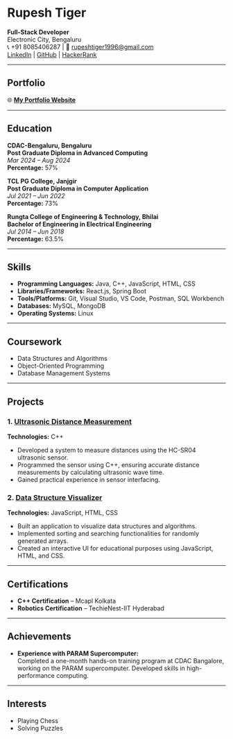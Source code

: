 # Rupesh Tiger  
**Full-Stack Developer**  
Electronic City, Bengaluru  
📞 +91 8085406287 | 📧 [rupeshtiger1996@gmail.com](mailto:rupeshtiger1996@gmail.com)  
[LinkedIn](https://www.linkedin.com/in/your-link) | [GitHub](https://github.com/rupeshtiger) | [HackerRank](https://www.hackerrank.com/your-link)  

---

## Portfolio  
🌐 **[My Portfolio Website](https://rupeshtiger.github.io/)**  

---

## Education  
**CDAC-Bengaluru, Bengaluru**  
**Post Graduate Diploma in Advanced Computing**  
_Mar 2024 – Aug 2024_  
**Percentage:** 57%

**TCL PG College, Janjgir**  
**Post Graduate Diploma in Computer Application**  
_Jul 2021 – Jun 2022_  
**Percentage:** 73%

**Rungta College of Engineering & Technology, Bhilai**  
**Bachelor of Engineering in Electrical Engineering**  
_Jul 2014 – Jun 2018_  
**Percentage:** 63.5%

---

## Skills  
- **Programming Languages:** Java, C++, JavaScript, HTML, CSS  
- **Libraries/Frameworks:** React.js, Spring Boot  
- **Tools/Platforms:** Git, Visual Studio, VS Code, Postman, SQL Workbench  
- **Databases:** MySQL, MongoDB  
- **Operating Systems:** Linux  

---

## Coursework  
- Data Structures and Algorithms  
- Object-Oriented Programming  
- Database Management Systems  

---

## Projects

### 1. [Ultrasonic Distance Measurement](https://github.com/rupeshtiger/Ultrasonic-Distance-Measurement.git)  
**Technologies:** C++  
- Developed a system to measure distances using the HC-SR04 ultrasonic sensor.  
- Programmed the sensor using C++, ensuring accurate distance measurements by calculating ultrasonic wave time.  
- Gained practical experience in sensor interfacing.  

### 2. [Data Structure Visualizer](https://github.com/rupeshtiger/cdac-project.git)  
**Technologies:** JavaScript, HTML, CSS  
- Built an application to visualize data structures and algorithms.  
- Implemented sorting and searching functionalities for randomly generated arrays.  
- Created an interactive UI for educational purposes using JavaScript, HTML, and CSS.

---

## Certifications  
- **C++ Certification** – Mcapl Kolkata  
- **Robotics Certification** – TechieNest-IIT Hyderabad  

---

## Achievements  
- **Experience with PARAM Supercomputer:**  
  Completed a one-month hands-on training program at CDAC Bangalore, working on the PARAM supercomputer. Developed skills in high-performance computing.

---

## Interests  
- Playing Chess  
- Solving Puzzles  
